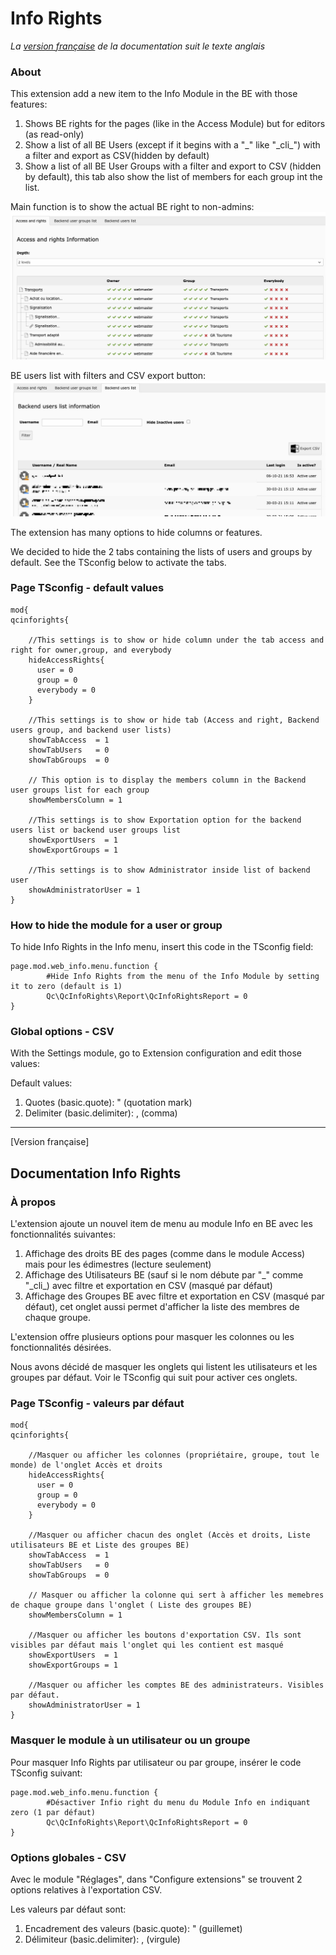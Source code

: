 # Info Rights

*La [version française](#documentation-info-rights) de la documentation suit le texte anglais*

### About
This extension add a new item to the Info Module in the BE with those features:

1. Shows BE rights for the pages (like in the Access Module) but for editors (as read-only)
2. Show a list of all BE Users (except if it begins with a "_" like "\_cli\_") with a filter and export as CSV(hidden by default)
3. Show a list of all BE User Groups with a filter and export to CSV (hidden by default), this tab also show the list of members for each group int the list.

Main function is to show the actual BE right to non-admins:
![Main functionnality](Documentation/Images/access-and-rights.jpg)

BE users list with filters and CSV export button:
![BE users list with CSV button](Documentation/Images/backend-users-tab.jpg)


The extension has many options to hide columns or features.

We decided to hide the 2 tabs containing the lists of users and groups by default. See the TSconfig below to activate the tabs.

### Page TSconfig - default values

```
mod{
qcinforights{

    //This settings is to show or hide column under the tab access and right for owner,group, and everybody
    hideAccessRights{
      user = 0
      group = 0
      everybody = 0
    }

    //This settings is to show or hide tab (Access and right, Backend users group, and backend user lists)
    showTabAccess  = 1
    showTabUsers   = 0
    showTabGroups  = 0

    // This option is to display the members column in the Backend user groups list for each group
    showMembersColumn = 1

    //This settings is to show Exportation option for the backend users list or backend user groups list
    showExportUsers  = 1
    showExportGroups = 1

    //This settings is to show Administrator inside list of backend user
    showAdministratorUser = 1
}
```

### How to hide the module for a user or group

To hide Info Rights in the Info menu, insert this code in the TSconfig field:

```
page.mod.web_info.menu.function {
        #Hide Info Rights from the menu of the Info Module by setting it to zero (default is 1)
        Qc\QcInfoRights\Report\QcInfoRightsReport = 0
}
```

### Global options - CSV

With the Settings module, go to Extension configuration and edit those values:

Default values:

1. Quotes (basic.quote): " (quotation mark)
2. Delimiter (basic.delimiter): , (comma)

-----------
[Version française]
## Documentation Info Rights

### À propos
L'extension ajoute un nouvel item de menu au module Info en BE avec les fonctionnalités suivantes:

1. Affichage des droits BE des pages (comme dans le module Access) mais pour les édimestres (lecture seulement)
2. Affichage des Utilisateurs BE (sauf si le nom débute par "_" comme "\_cli\_) avec filtre et exportation en CSV (masqué par défaut)
3. Affichage des Groupes BE avec filtre et exportation en CSV (masqué par défaut), cet onglet aussi permet d'afficher la liste des membres de chaque groupe.

L'extension offre plusieurs options pour masquer les colonnes ou les fonctionnalités désirées.

Nous avons décidé de masquer les onglets qui listent les utilisateurs et les groupes par défaut. Voir le TSconfig qui suit pour activer ces onglets.

### Page TSconfig - valeurs par défaut

```
mod{
qcinforights{

    //Masquer ou afficher les colonnes (propriétaire, groupe, tout le monde) de l'onglet Accès et droits
    hideAccessRights{
      user = 0
      group = 0
      everybody = 0
    }

    //Masquer ou afficher chacun des onglet (Accès et droits, Liste utilisateurs BE et Liste des groupes BE)
    showTabAccess  = 1
    showTabUsers   = 0
    showTabGroups  = 0

    // Masquer ou afficher la colonne qui sert à afficher les memebres de chaque groupe dans l'onglet ( Liste des groupes BE)
    showMembersColumn = 1

    //Masquer ou afficher les boutons d'exportation CSV. Ils sont visibles par défaut mais l'onglet qui les contient est masqué
    showExportUsers  = 1
    showExportGroups = 1

    //Masquer ou afficher les comptes BE des administrateurs. Visibles par défaut.
    showAdministratorUser = 1
}
```

### Masquer le module à un utilisateur ou un groupe

Pour masquer Info Rights par utilisateur ou par groupe, insérer le code TSconfig suivant:

```
page.mod.web_info.menu.function {
        #Désactiver Infio right du menu du Module Info en indiquant zero (1 par défaut)
        Qc\QcInfoRights\Report\QcInfoRightsReport = 0
}
```
### Options globales - CSV

Avec le module "Réglages", dans "Configure extensions" se trouvent 2 options relatives à l'exportation CSV.

Les valeurs par défaut sont:

1. Encadrement des valeurs (basic.quote): " (guillemet)
2. Délimiteur (basic.delimiter): , (virgule)
